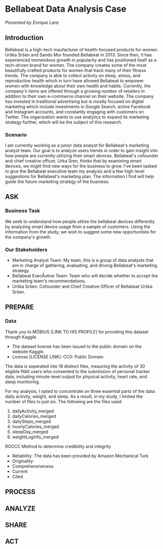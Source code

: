 # Bellabeat Data Analysis Case
*Presented by Enrique Lara*

## Introduction
Bellabeat is a high-tech maufacturer of health-focused products for women. Urška Sršen and Sando Mur founded Bellabeat in 2013. Since then, it has experienced tremendous growth in popularity and has positioned itself as a tech-driven brand for women. The company creates some of the most beautifully crafted products for women that track many of their fitness trends. The company is able to collect activity on sleep, stress, and reproductive health which in turn have allowed Bellabeat to empower women with knowledge about their own health and habits. Currently, the company's items are offered through a growing number of retailers in addition to their own e-commerce channel on their website. The company has invested in traditional advertising but is mostly focused on digital marketing which include investments in Google Search, active Facebook and Instagram accounts, and constantly engaging with customers on Twitter. The organization wants to use analytics to expand its marketing strategy further, which will be the subject of this research.

### Scenario
I am currently working as a junior data analyst for Bellabeat's marketing analyst team. Our goal is to analyze users trends in order to gain insight into how people are currently utilizing their smart devices. Bellabeat's cofounder and chief creative officer, Urka Sren, thinks that by examining smart devices, we might find new ways for the business to grow. I've been tasked to give the Bellabeat executive team  my analysis and a few high-level suggestions for Bellabeat's marketing plan. The information I find will help guide the future marketing strategy of the business.

## ASK
### Business Task
We seek to understand how people utilize the bellabeat devices differently by analyzing smart device usage from a sample of customers. Using the information from the study, we wish to suggest some new opportunities for the company's growth.

### Our Stakeholders
- Marketing Analyst Team: My team, this is a group of data analysts that are in charge of gathering, evaluating, and driving Bellabeat's marketing strategy.
- Bellabeat ExecÅutive Team: Team who will decide whether to accept the marketing team's recommendations.
- Urška Sršen: Cofounder and Chief Creative Oﬃcer of Bellabeat Urška Sršen.


## PREPARE
### Data
Thank you to MÖBIUS [LINK TO HIS PROFILE] for providing this dataset through Kaggle.
- The dataset license has been issued to the public domain on the website Kaggle. 
- License [LICENSE LINK]: CC0: Public Domain

The data is seperated into 18 distinct files, meauring the activity of 30 eligible fitbit users who consented to the submission of personal tracker data, including minute-level output for physical activity, heart rate, and sleep monitoring.

For my analysis, I opted to concentrate on three essential parts of the data: daily activity, weight, and sleep. As a result, in my study, I limited the number of files to just six. The following are the files used:
1. dailyActivity_merged
2. dailyCalories_merged
3. dailySteps_merged
4. hourlyCalories_merged
5. sleepDay_merged
6. weightLogInfo_merged

ROCCC Method to determine credibility and integrity
- Reliability: The data has been provided by Amazon Mechanical Turk 
- Originality: 
- Comprehensiveness
- Current
- Cited




## PROCESS

## ANALYZE

## SHARE 

## ACT


